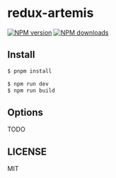 # redux-artemis

[![NPM version](https://img.shields.io/npm/v/redux-artemis.svg?style=flat)](https://npmjs.org/package/redux-artemis)
[![NPM downloads](http://img.shields.io/npm/dm/redux-artemis.svg?style=flat)](https://npmjs.org/package/redux-artemis)

## Install

```bash
$ pnpm install
```

```bash
$ npm run dev
$ npm run build
```

## Options

TODO

## LICENSE

MIT
